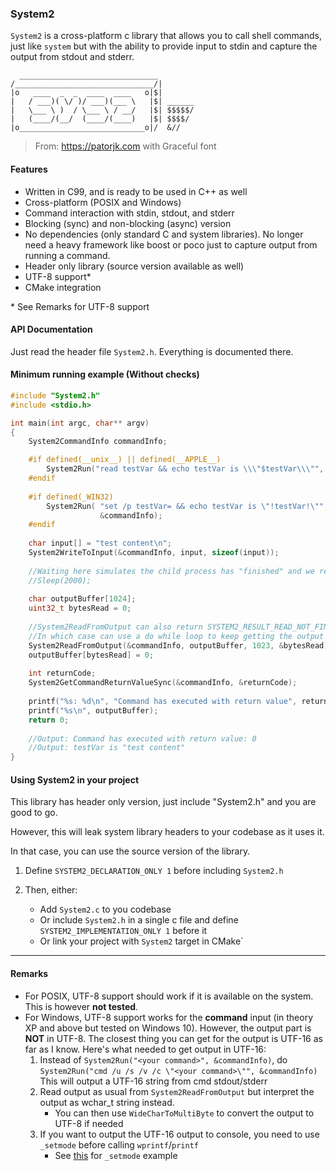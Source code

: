 ### System2

`System2` is a cross-platform c library that allows you to call shell commands, just like `system` but with the ability to
provide input to stdin and capture the output from stdout and stderr.

```text
  _______________________________
/_______________________________/|
|o   ____  _  _  ____  ____   o|$|
|   / ___)( \/ )/ ___)(___ \   |$| ______
|   \___ \ )  / \___ \ / __/   |$| $$$$$/
|   (____/(__/  (____/(____)   |$| $$$$/
|o____________________________o|/  &//
```
> From: https://patorjk.com with Graceful font

#### Features

- Written in C99, and is ready to be used in C++ as well
- Cross-platform (POSIX and Windows)
- Command interaction with stdin, stdout, and stderr
- Blocking (sync) and non-blocking (async) version
- No dependencies (only standard C and system libraries).
    No longer need a heavy framework like boost or poco just to capture output from running a command.
- Header only library (source version available as well)
- UTF-8 support\*
- CMake integration

\* See Remarks for UTF-8 support

#### API Documentation
Just read the header file `System2.h`. Everything is documented there.

#### Minimum running example (Without checks)

```c
#include "System2.h"
#include <stdio.h>

int main(int argc, char** argv) 
{
    System2CommandInfo commandInfo;

    #if defined(__unix__) || defined(__APPLE__)
        System2Run("read testVar && echo testVar is \\\"$testVar\\\"", &commandInfo);
    #endif
    
    #if defined(_WIN32)
        System2Run( "set /p testVar= && echo testVar is \"!testVar!\"", 
                    &commandInfo);
    #endif
    
    char input[] = "test content\n";
    System2WriteToInput(&commandInfo, input, sizeof(input));
    
    //Waiting here simulates the child process has "finished" and we read the output of it
    //Sleep(2000);
    
    char outputBuffer[1024];
    uint32_t bytesRead = 0;
    
    //System2ReadFromOutput can also return SYSTEM2_RESULT_READ_NOT_FINISHED if we have more to read
    //In which case can use a do while loop to keep getting the output
    System2ReadFromOutput(&commandInfo, outputBuffer, 1023, &bytesRead);
    outputBuffer[bytesRead] = 0;
    
    int returnCode;
    System2GetCommandReturnValueSync(&commandInfo, &returnCode);
    
    printf("%s: %d\n", "Command has executed with return value", returnCode);
    printf("%s\n", outputBuffer);
    return 0;
    
    //Output: Command has executed with return value: 0
    //Output: testVar is "test content"
}
```

#### Using System2 in your project

This library has header only version, just include "System2.h" and you are good to go.

However, this will leak system library headers to your codebase as it uses it.

In that case, you can use the source version of the library.

1. Define `SYSTEM2_DECLARATION_ONLY 1` before including `System2.h`

2. Then, either:
    - Add `System2.c` to you codebase
    - Or include `System2.h` in a single c file and define `SYSTEM2_IMPLEMENTATION_ONLY 1` before it
    - Or link your project with `System2` target in CMake`

---
#### Remarks
- For POSIX, UTF-8 support should work if it is available on the system. This is however **not tested**.
- For Windows, UTF-8 support works for the **command** input (in theory XP and above but tested on Windows 10). 
    However, the output part is **NOT** in UTF-8. The closest thing you can get for the output is UTF-16 as far as I know.
    Here's what needed to get output in UTF-16:
    1. Instead of `System2Run("<your command>", &commandInfo)`, do `System2Run("cmd /u /s /v /c \"<your command>\"", &commandInfo)`
        This will output a UTF-16 string from cmd stdout/stderr
    2. Read output as usual from `System2ReadFromOutput` but interpret the output as wchar_t string instead.
        - You can then use `WideCharToMultiByte` to convert the output to UTF-8 if needed
    3. If you want to output the UTF-16 output to console, you need to use `_setmode` before calling `wprintf`/`printf`
        - See [this](https://learn.microsoft.com/en-us/cpp/c-runtime-library/reference/setmode?view=msvc-170) for `_setmode` example